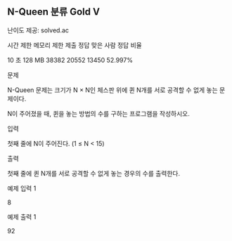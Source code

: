 ## N-Queen 분류 Gold V

난이도 제공: solved.ac

시간 제한	메모리 제한	제출	정답	맞은 사람	정답 비율

10 초	128 MB	38382	20552	13450	52.997%

문제

N-Queen 문제는 크기가 N × N인 체스판 위에 퀸 N개를 서로 공격할 수 없게 놓는 문제이다.


N이 주어졌을 때, 퀸을 놓는 방법의 수를 구하는 프로그램을 작성하시오.


입력

첫째 줄에 N이 주어진다. (1 ≤ N < 15)



출력

첫째 줄에 퀸 N개를 서로 공격할 수 없게 놓는 경우의 수를 출력한다.



예제 입력 1

8

예제 출력 1

92